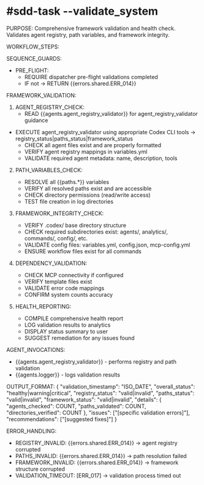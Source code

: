 # #sdd-task --validate_system

PURPOSE: Comprehensive framework validation and health check. Validates agent registry, path variables, and framework integrity.

WORKFLOW_STEPS:

SEQUENCE_GUARDS:
- PRE_FLIGHT:
  - REQUIRE dispatcher pre-flight validations completed
  - IF not → RETURN {{errors.shared.ERR_014}}

FRAMEWORK_VALIDATION:
1. AGENT_REGISTRY_CHECK:
   - READ {{agents.agent_registry_validator}} for agent_registry_validator guidance
- EXECUTE agent_registry_validator using appropriate Codex CLI tools → registry_status|paths_status|framework_status
   - CHECK all agent files exist and are properly formatted
   - VERIFY agent registry mappings in variables.yml
   - VALIDATE required agent metadata: name, description, tools

2. PATH_VARIABLES_CHECK:
   - RESOLVE all {{paths.*}} variables
   - VERIFY all resolved paths exist and are accessible
   - CHECK directory permissions (read/write access)
   - TEST file creation in log directories

3. FRAMEWORK_INTEGRITY_CHECK:
   - VERIFY .codex/ base directory structure
   - CHECK required subdirectories exist: agents/, analytics/, commands/, config/, etc.
   - VALIDATE config files: variables.yml, config.json, mcp-config.yml
   - ENSURE workflow files exist for all commands

4. DEPENDENCY_VALIDATION:
   - CHECK MCP connectivity if configured
   - VERIFY template files exist
   - VALIDATE error code mappings
   - CONFIRM system counts accuracy

5. HEALTH_REPORTING:
   - COMPILE comprehensive health report
   - LOG validation results to analytics
   - DISPLAY status summary to user
   - SUGGEST remediation for any issues found

AGENT_INVOCATIONS:
- {{agents.agent_registry_validator}} - performs registry and path validation
- {{agents.logger}} - logs validation results

OUTPUT_FORMAT:
{
  "validation_timestamp": "ISO_DATE",
  "overall_status": "healthy|warning|critical",
  "registry_status": "valid|invalid",
  "paths_status": "valid|invalid",
  "framework_status": "valid|invalid",
  "details": {
    "agents_checked": COUNT,
    "paths_validated": COUNT,
    "directories_verified": COUNT
  },
  "issues": ["[specific validation errors]"],
  "recommendations": ["[suggested fixes]"]
}

ERROR_HANDLING:
- REGISTRY_INVALID: {{errors.shared.ERR_014}} → agent registry corrupted
- PATHS_INVALID: {{errors.shared.ERR_014}} → path resolution failed
- FRAMEWORK_INVALID: {{errors.shared.ERR_014}} → framework structure corrupted
- VALIDATION_TIMEOUT: [ERR_017] → validation process timed out
